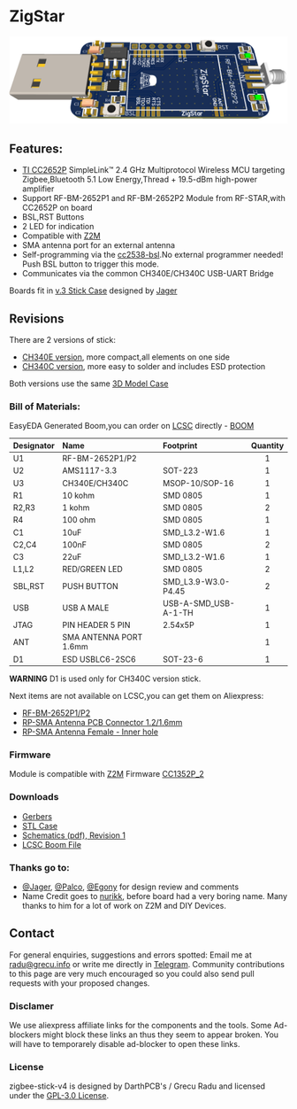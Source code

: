 # ZigStar

![](/files/images/3DDefault.PNG)

## Features:

- [TI CC2652P](https://www.ti.com/product/CC2652P) SimpleLink™ 2.4 GHz Multiprotocol Wireless MCU targeting Zigbee,Bluetooth 5.1 Low Energy,Thread + 19.5-dBm high-power amplifier
- Support RF-BM-2652P1 and RF-BM-2652P2 Module from RF-STAR,with CC2652P on board
- BSL,RST Buttons
- 2 LED for indication
- Compatible with [Z2M](https://www.zigbee2mqtt.io/)
- SMA antenna port for an external antenna
- Self-programming via the [cc2538-bsl](https://github.com/JelmerT/cc2538-bsl).No external programmer needed! Push BSL button to trigger this mode.
- Communicates via the common CH340E/CH340C USB-UART Bridge

Boards fit in [v.3 Stick Case](https://github.com/mercenaruss/zigbee-stick-v4/tree/main/files/STL) designed by [Jager](https://github.com/Jager-f)

## Revisions

There are 2 versions of stick:
- [CH340E version](https://github.com/mercenaruss/zigbee-stick-v4/blob/main/files/gerber/Gerber_Zigbee%20Stick%20v4.0%20-%20CH340E.zip), more compact,all elements on one side
- [CH340C version](https://github.com/mercenaruss/zigbee-stick-v4/blob/main/files/gerber/Gerber_Zigbee%20Stick%20v4.0%20-%20CH340C.zip), more easy to solder and includes ESD protection

Both versions use the same [3D Model Case](/files/STL)

### Bill of Materials:

EasyEDA Generated Boom,you can order on [LCSC](https://lcsc.com) directly - [BOOM](https://github.com/mercenaruss/zigbee-stick-v4/blob/main/files/BOM_Zigbee%20Stick%204.0%20CH340E-C.csv)

| Designator  | Name  | Footprint | Quantity |
| :------------|:---------------|:-----|:--------:|
| U1| RF-BM-2652P1/P2| | 1 |
| U2|AMS1117-3.3 |SOT-223| 1 |
| U3 | CH340E/CH340C|MSOP-10/SOP-16 |1|
| R1 | 10 kohm|SMD 0805 |1|
| R2,R3 | 1 kohm|SMD 0805 |2|
| R4 | 100 ohm|SMD 0805 |1|
| C1| 10uF|SMD_L3.2-W1.6|1|
| C2,C4| 100nF|SMD 0805|2|
| C3| 22uF|SMD_L3.2-W1.6|1|
| L1,L2| RED/GREEN LED|SMD 0805|2|
| SBL,RST|PUSH BUTTON |SMD_L3.9-W3.0-P4.45|2|
| USB| USB A MALE|USB-A-SMD_USB-A-1-TH|1|
| JTAG| PIN HEADER 5 PIN|2.54x5P|1|
| ANT| SMA ANTENNA PORT 1.6mm||1|
| D1| ESD USBLC6-2SC6|SOT-23-6|1|

**WARNING** D1 is used only for CH340C version stick.

Next items are not available on LCSC,you can get them on Aliexpress:
 - [RF-BM-2652P1/P2](https://letyshops.com/r/aliexpress-f6e2c6d280d5)
 - [RP-SMA Antenna PCB Connector 1.2/1.6mm](https://letyshops.com/r/aliexpress-e6704ce906c0)
 - [RP-SMA Antenna Female - Inner hole](https://letyshops.com/r/aliexpress-14123aa4ecca)
### Firmware

Module is compatible with [Z2M](https://www.zigbee2mqtt.io/)
Firmware [CC1352P_2](https://github.com/Koenkk/Z-Stack-firmware/blob/master/coordinator/Z-Stack_3.x.0/bin/CC1352P_2_20201026.zip)

### Downloads
 - [Gerbers](https://github.com/mercenaruss/zigbee-stick-v4/tree/main/files/gerber)
 - [STL Case](https://github.com/mercenaruss/zigbee-stick-v4/tree/main/files/STL)
 - [Schematics (pdf), Revision 1](https://github.com/mercenaruss/zigbee-stick-v4/tree/main/files/schematics)
 - [LCSC Boom File](https://github.com/mercenaruss/zigbee-stick-v4/blob/main/files/BOM_Zigbee%20Stick%204.0%20CH340E-C.csv)

### Thanks go to:
- [@Jager](https://github.com/jager-f), [@Palco](https://github.com/palko), [@Egony](https://github.com/egony) for design review and comments
- Name Credit goes to [nurikk](https://github.com/nurikk), before board had a very boring name. Many thanks to him for a lot of work on Z2M and DIY Devices.

## Contact 
For general enquiries, suggestions and errors spotted: Email me at radu@grecu.info or write me directly in [Telegram](https://t.me/mercenaruss). Community contributions to this page are very much encouraged so you could also send pull requests with your proposed changes.

### Disclamer
We use aliexpress affiliate links for the components and the tools. Some Ad-blockers might block these links an thus they seem to appear broken. You will have to temporarely disable ad-blocker to open these links. 

### License
zigbee-stick-v4 is designed by DarthPCB's / Grecu Radu and licensed under the [GPL-3.0 License](https://opensource.org/licenses/GPL-3.0). 